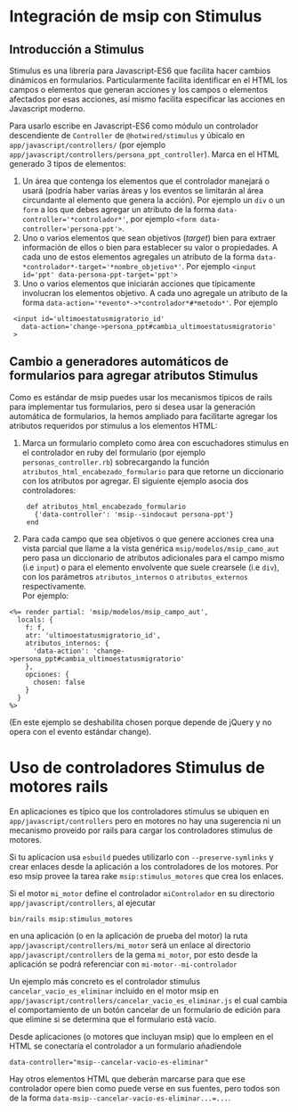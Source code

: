# Integración de msip con Stimulus

## Introducción a Stimulus

Stimulus es una librería para Javascript-ES6 que facilita hacer cambios
dinámicos en formularios. Particularmente facilita identificar en el HTML 
los campos o elementos que generan acciones y los campos o elementos afectados 
por esas acciones, así mismo facilita especificar las acciones en Javascript 
moderno.


Para usarlo escribe en Javascript-ES6 como módulo un 
controlador descendiente de `Controller` de `@hotwired/stimulus` y
úbicalo en `app/javascript/controllers/` 
(por ejemplo `app/javascript/controllers/persona_ppt_controller`).
Marca en el HTML generado 3 tipos de elementos:
1. Un área que contenga los elementos que el controlador manejará o usará
   (podría haber varías áreas y los eventos se limitarán al área circundante
   al elemento que genera la acción).  Por ejemplo un `div` o un `form` a los
   que debes agregar un atributo de la forma 
   `data-controller='*controlador*'`, por ejemplo 
   `<form data-controller='persona-ppt'>`.
2. Uno o varios elementos que sean objetivos (*target*) bien para extraer 
   información de ellos o bien para establecer su valor o propiedades.
   A cada uno de estos elementos agregales un atributo de 
   la forma `data-*controlador*-target='*nombre_objetivo*'`. Por ejemplo
   `<input id='ppt' data-persona-ppt-target='ppt'>`
3. Uno o varios elementos que iniciarán acciones que típicamente involucran
   los elementos objetivo. A cada uno agregale un atributo de
   la forma `data-action='*evento*->*controlador*#*metodo*'`.
   Por ejemplo 
  ```
   <input id='ultimoestatusmigratorio_id'
     data-action='change->persona_ppt#cambia_ultimoestatusmigratorio'
   >
  ```


## Cambio a generadores automáticos de formularios para agregar atributos Stimulus

Como es estándar de msip puedes usar los mecanismos típicos de rails para
implementar tus formularios, pero si desea usar la generación automática
de formularios, la hemos ampliado para facilitarte
agregar los atributos requeridos por stimulus a los elementos HTML:

1. Marca un formulario completo como área con escuchadores 
   stimulus en el controlador en ruby del formulario (por ejemplo
   `personas_controller.rb`) sobrecargando la función 
   `atributos_html_encabezado_formulario` para que retorne un diccionario 
   con los atributos por agregar. El siguiente ejemplo asocia
   dos controladores:
   ```
    def atributos_html_encabezado_formulario
      {'data-controller': 'msip--sindocaut persona-ppt'}
    end
   ```

2. Para cada campo que sea objetivos o que genere acciones crea
   una vista parcial que llame a la vista genérica 
   `msip/modelos/msip_camo_aut` pero pasa un diccionario de atributos 
   adicionales para el campo mismo (i.e `input`) o para el elemento 
   envolvente que suele crearsele (i.e `div`), con los parámetros
   `atributos_internos` o `atributos_externos` respectivamente.  
   Por ejemplo:
  ```
  <%= render partial: 'msip/modelos/msip_campo_aut',
    locals: {
      f: f, 
      atr: 'ultimoestatusmigratorio_id', 
      atributos_internos: {
        'data-action': 'change->persona_ppt#cambia_ultimoestatusmigratorio'
      },
      opciones: {
        chosen: false 
      }
    }
  %>
  ```

(En este ejemplo se deshabilita chosen porque depende de jQuery y no opera 
con el evento estándar change).

# Uso de controladores Stimulus de motores rails

En aplicaciones es típico que los controladores stimulus se ubiquen
en `app/javascript/controllers` pero en motores no hay una sugerencia
ni un mecanismo proveido por rails para cargar los controladores stimulus
de motores.

Si tu aplicacíon usa `esbuild` puedes utilizarlo con `--preserve-symlinks` y
crear enlaces desde la aplicación a los controladores de los motores. Por eso
msip provee la tarea rake `msip:stimulus_motores` que crea los enlaces.

Si el motor `mi_motor` define el controlador `miControlador` en su
directorio `app/javascript/controllers`, al ejecutar
```
bin/rails msip:stimulus_motores
``` 
en una aplicación (o en la aplicación de prueba del motor) la ruta
`app/javascript/controllers/mi_motor` será un enlace
al directorio `app/javascript/controllers` de la gema `mi_motor`, por esto
desde la aplicación se podrá referenciar con
`mi-motor--mi-controlador`

Un ejemplo más concreto es el controlador stimulus 
`cancelar_vacio_es_eliminar` incluido en el motor msip en
`app/javascript/controllers/cancelar_vacio_es_eliminar.js` 
el cual cambia el comportamiento de un botón cancelar de un formulario
de edición para que elimine si se determina que el formulario
está vacío.

Desde aplicaciones (o motores que incluyan msip) que lo empleen
en el HTML se conectaría el controlador a un formulario añadiendole
```
data-controller="msip--cancelar-vacio-es-eliminar"
```
Hay otros elementos HTML que deberán marcarse para que ese controlador opere
bien como puede verse en sus fuentes, pero todos son de la forma 
`data-msip--cancelar-vacio-es-eliminar...=...`.
